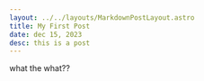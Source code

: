 ```yaml
---
layout: ../../layouts/MarkdownPostLayout.astro
title: My First Post
date: dec 15, 2023
desc: this is a post
---
```



what the what??